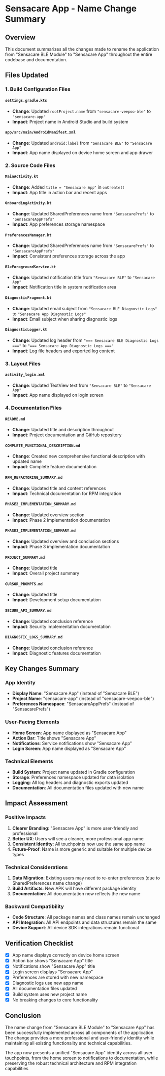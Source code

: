 # Sensacare App - Name Change Summary

## Overview

This document summarizes all the changes made to rename the application from "Sensacare BLE Module" to "Sensacare App" throughout the entire codebase and documentation.

## Files Updated

### 1. **Build Configuration Files**

#### `settings.gradle.kts`
- **Change**: Updated `rootProject.name` from `"sensacare-veepoo-ble"` to `"sensacare-app"`
- **Impact**: Project name in Android Studio and build system

#### `app/src/main/AndroidManifest.xml`
- **Change**: Updated `android:label` from `"Sensacare BLE"` to `"Sensacare App"`
- **Impact**: App name displayed on device home screen and app drawer

### 2. **Source Code Files**

#### `MainActivity.kt`
- **Change**: Added `title = "Sensacare App"` in `onCreate()`
- **Impact**: App title in action bar and recent apps

#### `OnboardingActivity.kt`
- **Change**: Updated SharedPreferences name from `"SensacarePrefs"` to `"SensacareAppPrefs"`
- **Impact**: App preferences storage namespace

#### `PreferencesManager.kt`
- **Change**: Updated SharedPreferences name from `"SensacarePrefs"` to `"SensacareAppPrefs"`
- **Impact**: Consistent preferences storage across the app

#### `BleForegroundService.kt`
- **Change**: Updated notification title from `"Sensacare BLE"` to `"Sensacare App"`
- **Impact**: Notification title in system notification area

#### `DiagnosticFragment.kt`
- **Change**: Updated email subject from `"Sensacare BLE Diagnostic Logs"` to `"Sensacare App Diagnostic Logs"`
- **Impact**: Email subject when sharing diagnostic logs

#### `DiagnosticLogger.kt`
- **Change**: Updated log header from `"=== Sensacare BLE Diagnostic Logs ==="` to `"=== Sensacare App Diagnostic Logs ==="`
- **Impact**: Log file headers and exported log content

### 3. **Layout Files**

#### `activity_login.xml`
- **Change**: Updated TextView text from `"Sensacare BLE"` to `"Sensacare App"`
- **Impact**: App name displayed on login screen

### 4. **Documentation Files**

#### `README.md`
- **Change**: Updated title and description throughout
- **Impact**: Project documentation and GitHub repository

#### `COMPLETE_FUNCTIONAL_DESCRIPTION.md`
- **Change**: Created new comprehensive functional description with updated name
- **Impact**: Complete feature documentation

#### `RPM_REFACTORING_SUMMARY.md`
- **Change**: Updated title and content references
- **Impact**: Technical documentation for RPM integration

#### `PHASE2_IMPLEMENTATION_SUMMARY.md`
- **Change**: Updated overview section
- **Impact**: Phase 2 implementation documentation

#### `PHASE3_IMPLEMENTATION_SUMMARY.md`
- **Change**: Updated overview and conclusion sections
- **Impact**: Phase 3 implementation documentation

#### `PROJECT_SUMMARY.md`
- **Change**: Updated title
- **Impact**: Overall project summary

#### `CURSOR_PROMPTS.md`
- **Change**: Updated title
- **Impact**: Development setup documentation

#### `SECURE_API_SUMMARY.md`
- **Change**: Updated conclusion reference
- **Impact**: Security implementation documentation

#### `DIAGNOSTIC_LOGS_SUMMARY.md`
- **Change**: Updated conclusion reference
- **Impact**: Diagnostic features documentation

## Key Changes Summary

### **App Identity**
- **Display Name**: "Sensacare App" (instead of "Sensacare BLE")
- **Project Name**: "sensacare-app" (instead of "sensacare-veepoo-ble")
- **Preferences Namespace**: "SensacareAppPrefs" (instead of "SensacarePrefs")

### **User-Facing Elements**
- **Home Screen**: App name displayed as "Sensacare App"
- **Action Bar**: Title shows "Sensacare App"
- **Notifications**: Service notifications show "Sensacare App"
- **Login Screen**: App name displayed as "Sensacare App"

### **Technical Elements**
- **Build System**: Project name updated in Gradle configuration
- **Storage**: Preferences namespace updated for data isolation
- **Logging**: All log headers and diagnostic exports updated
- **Documentation**: All documentation files updated with new name

## Impact Assessment

### **Positive Impacts**
1. **Clearer Branding**: "Sensacare App" is more user-friendly and professional
2. **Better UX**: Users will see a cleaner, more professional app name
3. **Consistent Identity**: All touchpoints now use the same app name
4. **Future-Proof**: Name is more generic and suitable for multiple device types

### **Technical Considerations**
1. **Data Migration**: Existing users may need to re-enter preferences (due to SharedPreferences name change)
2. **Build Artifacts**: New APK will have different package identity
3. **Documentation**: All documentation now reflects the new name

### **Backward Compatibility**
- **Code Structure**: All package names and class names remain unchanged
- **API Integration**: All API endpoints and data structures remain the same
- **Device Support**: All device SDK integrations remain functional

## Verification Checklist

- [x] App name displays correctly on device home screen
- [x] Action bar shows "Sensacare App" title
- [x] Notifications show "Sensacare App" title
- [x] Login screen displays "Sensacare App"
- [x] Preferences are stored with new namespace
- [x] Diagnostic logs use new app name
- [x] All documentation files updated
- [x] Build system uses new project name
- [x] No breaking changes to core functionality

## Conclusion

The name change from "Sensacare BLE Module" to "Sensacare App" has been successfully implemented across all components of the application. The change provides a more professional and user-friendly identity while maintaining all existing functionality and technical capabilities.

The app now presents a unified "Sensacare App" identity across all user touchpoints, from the home screen to notifications to documentation, while preserving the robust technical architecture and RPM integration capabilities. 